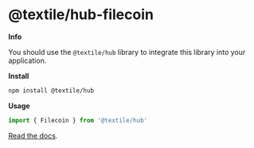 # @textile/hub-filecoin

**Info**

You should use the `@textile/hub` library to integrate this library into your application.

**Install**

```bash
npm install @textile/hub
```

**Usage**

```js
import { Filecoin } from '@textile/hub'
```

[Read the docs](https://textileio.github.io/js-textile/).
